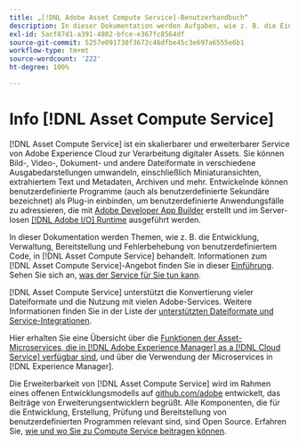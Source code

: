 ```yaml
---
title: „[!DNL Adobe Asset Compute Service]-Benutzerhandbuch“
description: In dieser Dokumentation werden Aufgaben, wie z. B. die Einführung, Entwicklung, Verwaltung, Bereitstellung und Fehlerbehebung von benutzerdefiniertem Code, in  [!DNL Asset Compute Service]  behandelt.
exl-id: 5acf87d1-a391-4802-bfce-e367fc8564df
source-git-commit: 5257e091730f3672c46dfbe45c3e697a6555e6b1
workflow-type: tm+mt
source-wordcount: '222'
ht-degree: 100%

---
```


# Info [!DNL Asset Compute Service]

[!DNL Asset Compute Service] ist ein skalierbarer und erweiterbarer Service von Adobe Experience Cloud zur Verarbeitung digitaler Assets. Sie können Bild-, Video-, Dokument- und andere Dateiformate in verschiedene Ausgabedarstellungen umwandeln, einschließlich Miniaturansichten, extrahiertem Text und Metadaten, Archiven und mehr. Entwickelnde können benutzerdefinierte Programme (auch als benutzerdefinierte Sekundäre bezeichnet) als Plug-in einbinden, um benutzerdefinierte Anwendungsfälle zu adressieren, die mit [Adobe Developer App Builder](https://developer.adobe.com/app-builder/docs/overview) erstellt und im Server-losen [[!DNL Adobe I/O] Runtime](https://www.adobe.io/apis/experienceplatform/runtime.html) ausgeführt werden.

In dieser Dokumentation werden Themen, wie z. B. die Entwicklung, Verwaltung, Bereitstellung und Fehlerbehebung von benutzerdefiniertem Code, in [!DNL Asset Compute Service] behandelt. Informationen zum [!DNL Asset Compute Service]-Angebot finden Sie in dieser [Einführung](introduction.md). Sehen Sie sich an, [was der Service für Sie tun kann](introduction.md#possible-use-cases-benefits).

[!DNL Asset Compute Service] unterstützt die Konvertierung vieler Dateiformate und die Nutzung mit vielen Adobe-Services. Weitere Informationen finden Sie in der Liste der [unterstützten Dateiformate und Service-Integrationen](https://experienceleague.adobe.com/docs/experience-manager-cloud-service/assets/file-format-support.html?lang=de).

Hier erhalten Sie eine Übersicht über die [Funktionen der Asset-Microservices, die in  [!DNL Adobe Experience Manager]  as a  [!DNL Cloud Service] verfügbar sind](https://experienceleague.adobe.com/docs/experience-manager-cloud-service/assets/asset-microservices-overview.html?lang=de), und über die Verwendung der Microservices in [!DNL Experience Manager].

Die Erweiterbarkeit von [!DNL Asset Compute Service] wird im Rahmen eines offenen Entwicklungsmodells auf [github.com/adobe](https://github.com/adobe) entwickelt, das Beiträge von Erweiterungsentwicklern begrüßt. Alle Komponenten, die für die Entwicklung, Erstellung, Prüfung und Bereitstellung von benutzerdefinierten Programmen relevant sind, sind Open Source. Erfahren Sie, [wie und wo Sie zu Compute Service beitragen können](contribute-to-compute-service.md).

<!--
Possible to record the below info here in this landing page to centralize the miscellaneous info about Asset Compute Service?
 List of dependencies and requirements SDK, CLI, Devtools, etc.? Or may be a link to the prerequisites.
 Introduction video when Tech Marketing team shares one.
-->
